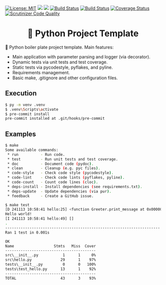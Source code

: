 [![License: MIT](https://img.shields.io/badge/License-MIT-yellow.svg)](https://opensource.org/licenses/MIT)
<img src="https://img.shields.io/static/v1?label=python&message=3.12&color=3776AB&style=flat&logo=Python"/>
<img src="https://img.shields.io/static/v1?label=PRs&message=welcome&color=mediumgreen&style=flat"/>
[![Build Status](https://github.com/guimatech/python-project-template/workflows/Linting/badge.svg)](https://github.com/guimatech/python-project-template/actions)
[![Build Status](https://travis-ci.org/guimatech/python-project-template.svg?branch=main)](https://travis-ci.org/guimatech/python-project-template)
[![Coverage Status](https://coveralls.io/repos/github/guimatech/python-project-template/badge.svg?branch=main)](https://coveralls.io/github/guimatech/python-project-template?branch=main)
[![Scrutinizer Code Quality](https://scrutinizer-ci.com/g/guimatech/python-project-template/badges/quality-score.png?b=main)](https://scrutinizer-ci.com/g/guimatech/python-project-template/?branch=main)

<h1 align="center">🔗 Python Project Template</h1>

🚀 Python boiler plate project template. Main features:

* Main application with parameter parsing and logger (via decorator).
* Dynamic tests via unit tests and test coverage.
* Static tests via pycodestyle, pyflakes, and pyline.
* Requirements management.
* Basic make, .gitignore and other configuration files.

## Execution

```bash
$ py -m venv .venv
$ .venv\Scripts\activate
$ pre-commit install
pre-commit installed at .git/hooks/pre-commit
```

## Examples

```bash
$ make
Some available commands:
 * run          - Run code.
 * test         - Run unit tests and test coverage.
 * doc          - Document code (pydoc).
 * clean        - Cleanup (e.g. pyc files).
 * code-style   - Check code style (pycodestyle).
 * code-lint    - Check code lints (pyflakes, pyline).
 * code-count   - Count code lines (cloc).
 * deps-install - Install dependencies (see requirements.txt).
 * deps-update  - Update dependencies (via pur).
 * feedback     - Create a GitHub issue.
```

```bash
$ make test
[D 241113 10:58:41 hello:25] <function Greeter.print_message at 0x0000028EB3F71580>
Hello world!
[I 241113 10:58:41 hello:49] []
.
----------------------------------------------------------------------
Ran 1 test in 0.001s

OK
Name                  Stmts   Miss  Cover
-----------------------------------------
src\__init__.py           1      1     0%
src\hello.py             29      1    97%
tests\__init__.py         0      0   100%
tests\test_hello.py      13      1    92%
-----------------------------------------
TOTAL                    43      3    93%
```
